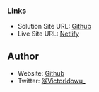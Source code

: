 ### Links
- Solution Site URL: <a href='https://github.com/VictorIdowu/Minimum-Living-Cost-Landing-page.git'>Github</a>
- Live Site URL: <a href='https://minimal-living-cost-landing-page.netlify.app/'>Netlify</a>

## Author 
- Website: <a href=''>Github</a>
- Twitter: <a href='https://twitter.com/VictorIdowu_'>@VictorIdowu_</a>
